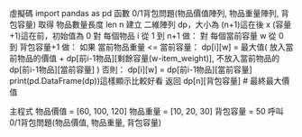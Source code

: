 虛擬碼
 import pandas as pd
  函數 0/1背包問題(物品價值陣列, 物品重量陣列, 背包容量)
     取得 物品數量長度 len n
     建立 二維陣列 dp，大小為 (n+1)這在後 x (容量+1)這在前，初始值為 0
     對 每個物品 i 從 1 到 n+1 做：
         對 每個當前容量 w 從 0 到 背包容量+1 做：
             如果 當前物品重量 <= 當前容量：
                 dp[i][w] = 最大值(
                     放入當前物品的價值 + dp[前i-1物品][剩餘容量(w-item_weight)],
                     不放入當前物品的 dp[前i-1物品][當前容量]
                 )
             否則：
                 dp[i][w] = dp[前i-1物品][當前容量]
		 print(pd.DataFrame(dp))這樣顯示比較好看
     返回 dp[n][背包容量]  # 最終最大價值

主程式
 物品價值 = [60, 100, 120]
 物品重量 = [10, 20, 30]
 背包容量 = 50
 呼叫 0/1背包問題(物品價值, 物品重量, 背包容量)

